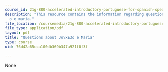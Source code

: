```yaml
---
course_id: 21g-880-accelerated-introductory-portuguese-for-spanish-speakers-fall-2013
description: "This resource contains the information regarding questions about jo\xE3\
  o e maria."
file_location: /coursemedia/21g-880-accelerated-introductory-portuguese-for-spanish-speakers-fall-2013/76d42a65cca100db369b347a921f0f3f_MIT21G_880F13_readquest5.pdf
file_type: application/pdf
layout: pdf
title: "Questions about Jo\xE3o e Maria"
type: course
uid: 76d42a65cca100db369b347a921f0f3f

---
```

None